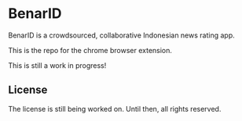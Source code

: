 # BenarID

BenarID is a crowdsourced, collaborative Indonesian news rating app.

This is the repo for the chrome browser extension.

This is still a work in progress!

## License

The license is still being worked on. Until then, all rights reserved.
